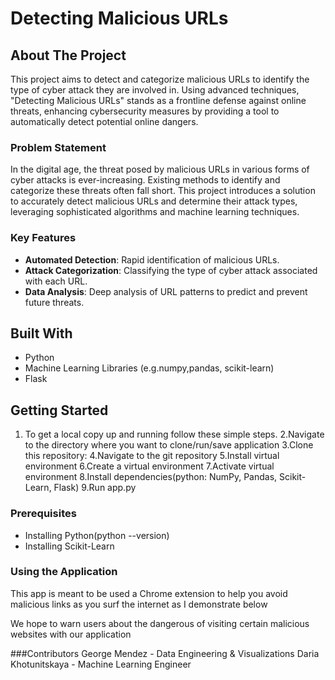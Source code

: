 # Detecting Malicious URLs

## About The Project
This project aims to detect and categorize malicious URLs to identify the type of cyber attack they are involved in. Using advanced techniques, "Detecting Malicious URLs" stands as a frontline defense against online threats, enhancing cybersecurity measures by providing a tool to automatically detect potential online dangers.

### Problem Statement
In the digital age, the threat posed by malicious URLs in various forms of cyber attacks is ever-increasing. Existing methods to identify and categorize these threats often fall short. This project introduces a solution to accurately detect malicious URLs and determine their attack types, leveraging sophisticated algorithms and machine learning techniques.

### Key Features
- **Automated Detection**: Rapid identification of malicious URLs.
- **Attack Categorization**: Classifying the type of cyber attack associated with each URL.
- **Data Analysis**: Deep analysis of URL patterns to predict and prevent future threats.

## Built With
- Python
- Machine Learning Libraries (e.g.numpy,pandas, scikit-learn)
- Flask

## Getting Started
1. To get a local copy up and running follow these simple steps.
2.Navigate to the directory where you want to clone/run/save application
3.Clone this repository:
4.Navigate to the git repository
5.Install virtual environment
6.Create a virtual environment
7.Activate virtual environment
8.Install dependencies(python: NumPy, Pandas, Scikit-Learn, Flask)
9.Run app.py

### Prerequisites
-  Installing Python(python --version)
- Installing Scikit-Learn

### Using the Application
This app is meant to be used a Chrome extension to help you avoid malicious links as you surf the internet as I demonstrate below



We hope to warn users about the dangerous of visiting certain malicious websites with our application

###Contributors
George Mendez - Data Engineering & Visualizations 
Daria Khotunitskaya - Machine Learning Engineer

